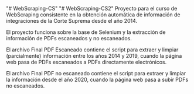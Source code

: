 "# WebScraping-CS" 
"# WebScraping-CS2" 
Proyecto para el curso de WebScraping consistente en la obtención automática de información de integraciones de la Corte Suprema desde el año 2014.

El proyecto funciona sobre la base de Selenium y la extracción de información de PDFs escaneados y no escaneados. 

El archivo Final PDF Escaneado contiene el script para extraer y limpiar (parcialmente) información entre los años 2014 y 2019, cuando la página web 
pasa de PDFs escaneados a PDFs directamente electrónicos.

El archivo Final PDF no escaneado contiene el script para extraer y limpiar la información desde el año 2020, cuando la página web pasa a subir PDFs
no escaneados. 